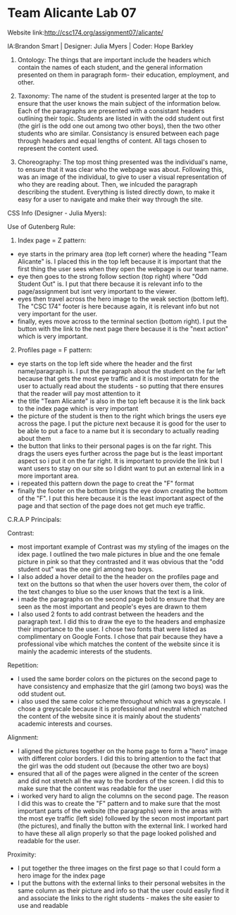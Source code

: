 # Team Alicante Lab 07

Website link:http://csc174.org/assignment07/alicante/

IA:Brandon Smart | Designer: Julia Myers | Coder: Hope Barkley 

1. Ontology: The things that are important include the headers which contain the names of each student, and the general information presented on them in paragraph form- their education, employment, and other. 

2. Taxonomy: The name of the student is presented larger at the top to ensure that the user knows the main subject of the information below. Each of the paragraphs are presented with a consistant headers outlining their topic. Students are listed in with the odd student out first (the girl is the odd one out among two other boys), then the two other students who are similar. Consistancy is ensured between each page through headers and equal lengths of content. All tags chosen to represent the content used. 

3. Choreography: The top most thing presented was the individual's name, to ensure that it was clear who the webpage was about. Following this, was an image of the individual, to give to user a visual representation of who they are reading about. Then, we inlcuded the paragraph describing the student. Everything is listed directly down, to make it easy for a user to navigate and make their way through the site. 

CSS Info (Designer - Julia Myers):

Use of Gutenberg Rule:

1. Index page = Z pattern: 
  - eye starts in the primary area (top left corner) where the  heading "Team Alicante" is. I placed this in the top left because it is important that the first thing the user sees when they open the webpage is our team name.  
   - eye then goes to the strong follow section (top right) where "Odd Student Out" is.  I put that there because it is relevant info to the page/assignment but isnt very important to the viewer.  
   - eyes then travel across the hero image to the weak section (bottom left).  The "CSC 174" footer is here because again, it is relevant info but not very important for the user.
   - finally, eyes move across to the terminal section (bottom right). I put the button with the link to the next page there because it is the "next action" which is very important.

2. Profiles page = F pattern: 
  - eye starts on the top left side where the header and the first name/paragraph is.  I put the paragraph about the student on the far left because that gets the most eye traffic and it is most importatn for the user to actually read about the students - so putting that there ensures that the reader will pay most attention to it
  - the title "Team Alicante" is also in the top left because it is the link back to the index page which is very important
  - the picture of the student is then to the right which brings the users eye across the page. I put the picture next because it is good for the user to be able to put a face to a name but it is secondary to actually reading about them
  - the button that links to their personal pages is on the far right.  This drags the users eyes further across the page but is the least important aspect so i put it on the far right. It is important to provide the link but I want users to stay on our site so I didnt want to put an external link in a more important area.
  - i repeated this pattern down the page to creat the "F" format
  - finally the footer on the bottom brings the eye down creating the bottom of the "F". I put this here because it is the least important aspect of the page and that section of the page does not get much eye traffic.

C.R.A.P Principals:

Contrast:
  - most important example of Contrast was my styling of the images on the idex page. I outlined the two male pictures in blue and the one female picture in pink so that they contrasted and it was obvious that the "odd student out" was the one girl among two boys.
   - I also added a hover detail to the the header on the profiles page and text on the buttons so that when the user hovers over them, the color of the text changes to blue so the user knows that the text is a link.
   - i made the paragraphs on the second page bold to ensure that they are seen as the most important and people's eyes are drawn to them
   - I also used 2 fonts to add contrast between the headers and the paragraph text. I did this to draw the eye to the headers and emphasize their importance to the user.  I chose two fonts that were listed as complimentary on Google Fonts.  I chose that pair because they have a professional vibe which matches the content of the website since it is mainly the academic interests of the students.

Repetition:
  - I used the same border colors on the pictures on the second page to have consistency and emphasize that the girl (among two boys) was the odd student out.
  - i also used the same color scheme throughout which was a greyscale. I chose a greyscale because it is professional and neutral which matched the content of the website since it is mainly about the students' academic interests and courses.

Alignment:
  - I aligned the pictures together on the home page to form a "hero" image with different color borders. I did this to bring attention to the fact that the girl was the odd student out (because the other two are boys)
  - ensured that all of the pages were aligned in the center of the screen and did not stretch all the way to the borders of the screen. I did this to make sure that the content was readable for the user
  - i worked very hard to align the columns on the second page.  The reason I did this was to create the "F" pattern and to make sure that the most important parts of the website (the paragraphs) were in the areas with the most eye traffic (left side) followed by the secon most important part (the pictures), and finally the button with the external link. I worked hard to have these all align properly so that the page looked polished and readable for the user.

Proximity:
  - I put together the three images on the first page so that I could form a hero image for the index page
  - I put the buttons with the external links to their personal websites in the same column as their picture and info so that the user could easily find it and associate the links to the right students - makes the site easier to use and readable

